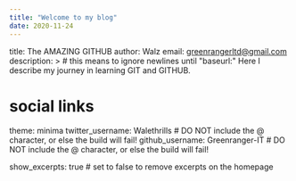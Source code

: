 ```yaml
---
title: "Welcome to my blog"
date: 2020-11-24
---
```


title: The AMAZING GITHUB
author: Walz
email: greenrangerltd@gmail.com
description: > # this means to ignore newlines until "baseurl:"
  Here I describe my journey in learning GIT and GITHUB.
# social links
theme: minima
twitter_username: Walethrills # DO NOT include the @ character, or else the build will fail!
github_username:  Greenranger-IT # DO NOT include the @ character, or else the build will fail!

show_excerpts: true # set to false to remove excerpts on the homepage
